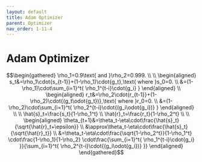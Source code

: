 ```yaml
---
layout: default
title: Adam Optimizer
parent: Optimizer
nav_order: 1-11-4
---
```


# Adam Optimizer

$$\begin{gathered}
\rho_1=0.9\text{ and }\rho_2=0.999. \\
\\
\begin{aligned}
s_t&=\rho_1\cdot{s_{t-1}}+(1-\rho_1)\cdot{g_t},\text{ where }s_0=0. \\
&=(1-\rho_1)\cdot\sum_{i=1}^t{
    \rho_1^{t-i}\cdot{g_i}
}
\end{aligned} \\
\begin{aligned}
r_t&=\rho_2\cdot{r_{t-1}}+(1-\rho_2)\cdot{(g_t\odot{g_t})},\text{ where }r_0=0. \\
&=(1-\rho_2)\cdot\sum_{i=1}^t{
    \rho_2^{t-i}\cdot{(g_i\odot{g_i})}
}
\end{aligned} \\
\\
\hat{s}_t=\frac{s_t}{1-\rho_1^t} \\
\hat{r}_t=\frac{r_t}{1-\rho_2^t} \\
\\
\begin{aligned}
\theta_{t+1}&=\theta_t-\eta\cdot\frac{\hat{s}_t}{\sqrt{\hat{r}_t+\epsilon}} \\
&\approx\theta_t-\eta\cdot\frac{\hat{s}_t}{\sqrt{\hat{r}_t}} \\
&=\theta_t-\eta\cdot\frac{\sqrt{1-\rho_2^t}}{1-\rho_1^t}
\cdot\frac{1-\rho_1}{1-\rho_2}
\cdot\frac{\sum_{i=1}^t{
    \rho_1^{t-i}\cdot{g_i}
}}{\sum_{i=1}^t{
    \rho_2^{t-i}\cdot{(g_i\odot{g_i})}
}}
\end{aligned}
\end{gathered}$$
